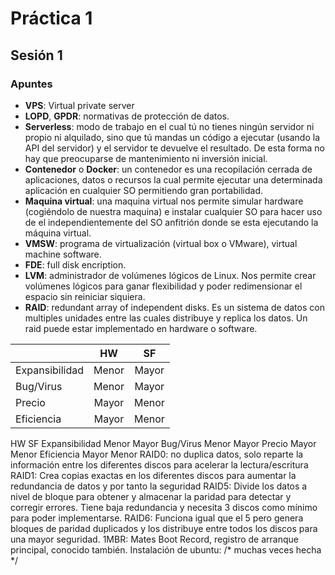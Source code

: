 # Práctica 1

## Sesión 1

### Apuntes

- **VPS**: Virtual private server
- **LOPD**, **GPDR**: normativas de protección de datos.
- **Serverless**: modo de trabajo en el cual tú no tienes ningún servidor ni propio ni alquilado, sino que tú mandas un código a ejecutar (usando la API del servidor) y el servidor te devuelve el resultado. De esta forma no hay que preocuparse de mantenimiento ni inversión inicial.
- **Contenedor** o **Docker**: un contenedor es una recopilación cerrada de aplicaciones, datos o recursos la cual permite ejecutar una determinada aplicación en cualquier SO permitiendo gran portabilidad.
- **Maquina virtual**: una maquina virtual nos permite simular hardware (cogiéndolo de nuestra maquina) e instalar cualquier SO para hacer uso de el independientemente
del SO anfitrión donde se esta ejecutando la máquina virtual.
- **VMSW**: programa de virtualización (virtual box o VMware), virtual machine software.
- **FDE**: full disk encription.
- **LVM**: administrador de volúmenes lógicos de Linux. Nos permite crear volúmenes
lógicos para ganar flexibilidad y poder redimensionar el espacio sin reiniciar siquiera.
- **RAID**: redundant array of independent disks. Es un sistema de datos con multiples unidades entre las cuales distribuye y replica los datos. Un raid puede estar implementado en hardware o software.

|   |  HW |  SF |
|---|:-:|:-:|
| Expansibilidad  | Menor  | Mayor  |
| Bug/Virus  | Menor  |  Mayor |
|  Precio | Mayor  |  Menor |
|  Eficiencia | Mayor  |  Menor |




HW SF
Expansibilidad Menor Mayor
Bug/Virus Menor Mayor
Precio Mayor Menor
Eficiencia Mayor Menor
RAID0: no duplica datos, solo reparte la información entre los diferentes discos
para acelerar la lectura/escritura
RAID1: Crea copias exactas en los diferentes discos para aumentar la
redundancia de datos y por tanto la seguridad
RAID5: Divide los datos a nivel de bloque para obtener y almacenar la paridad
para detectar y corregir errores. Tiene baja redundancia y necesita 3 discos
como mínimo para poder implementarse.
RAID6: Funciona igual que el 5 pero genera bloques de paridad duplicados y los
distribuye entre todos los discos para una mayor seguridad.
1MBR: Mates Boot Record, registro de arranque principal, conocido también.
Instalación de ubuntu: /* muchas veces hecha */
